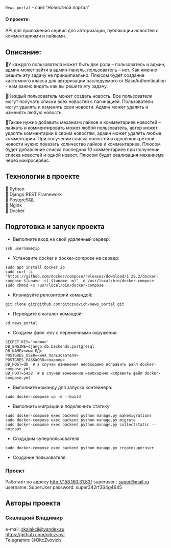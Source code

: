 `News_portal` - сайт 'Новостной портал'
#### О проекте:
API для приложения сервис для авторизации, публикации новостей с комментариями и лайками.

## Описание:

🔹У каждого пользователя может быть две роли – пользователь и админ, админ
может зайти в админ-панель, пользователь – нет. Как именно решить эту задачу
не принципиально. Плюсом будет создание кастомного класса для авторизации
наследуемого от BaseAuthentication - нам важно видеть как вы решите эту задачу.

🔹Каждый пользователь может создать новость. Все пользователи могут получать
списки всех новостей с пагинацией. Пользователи могут удалять и изменять свои
новости. Админ может удалять и изменять любую новость.

🔹Также нужно добавить механизм лайков и комментариев новостей – лайкать и
комментировать может любой пользователь, автор может удалять комментарии к
своим новостям, админ может удалять любые комментарии.
При получении списка новостей и одной конкретной новости нужно показать
количество лайков и комментариев. Плюсом будет добавление списка последних
10 комментариев при получении списка новостей и одной новост.
Плюсом будет реализация механизма через микросервис.


## Технологии в проекте<br>
🔹 Python<br>
🔹 Django REST Framework<br>
🔹 PostgreSQL<br>
🔹 Nginx<br>
🔹 Docker<br>

## Подготовка и запуск проекта

- Выполните вход на свой удаленный сервер:
```
ssh username@ip
```
- Установите docker и docker-compose на сервер:
```
sudo apt install docker.io 
sudo curl -L "https://github.com/docker/compose/releases/download/1.29.2/docker-compose-$(uname -s)-$(uname -m)" -o /usr/local/bin/docker-compose
sudo chmod +x /usr/local/bin/docker-compose

```

- Клонируйте репозиторий командой:
```
git clone git@github.com:oitczvovich/news_portal.git
``` 
- Перейдите в каталог командой:
```
cd news_portal
```
- Создаем файл .env с переменными окружения:
```
SECRET_KEY='<ключ>'
DB_ENGINE=django.db.backends.postgresql
DB_NAME=<имя_БД>
POSTGRES_USER=<имя_пользователя>
POSTGRES_PASSWORD=<пароль>
DB_HOST=db  # в случаи езменения необходимо исправить файл docker-compose.yml 
DB_PORT=5432  # в случаи езменения необходимо исправить файл docker-compose.yml 
```
- Выполните команду для запуска контейнера:
```
sudo docker-compose up -d --build
``` 
- Выполнить миграции и подключить статику
```
sudo docker-compose exec backend python manage.py makemigrations
sudo docker-compose exec backend python manage.py migrate
sudo docker-compose exec backend python manage.py collectstatic --noinput
``` 
- Создадим суперпользователя:
```
sudo docker-compose exec backend python manage.py createsuperuser
``` 

- Создание пользователя:


### Проект
Работает по адресу http://158.160.31.83/
superuser : super@mail.ru
username: SuperUser
password: super342rf364g4645



## Авторы проекта
### Скалацкий Владимир
e-mail: skalakcii@yandex.ru<br>
https://github.com/oitczvovi<br>
Telegramm: @OitcZvovich
